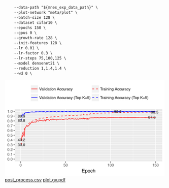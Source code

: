 ```
    --data-path "${mnes_exp_data_path}" \
    --plot-network "meta/plot" \
    --batch-size 128 \
    --dataset cifar10 \
    --epochs 150 \
    --gpus 0 \
    --growth-rate 128 \
    --init-features 128 \
    --lr 0.01 \
    --lr-factor 0.3 \
    --lr-steps 75,100,125 \
    --model densenet21 \
    --reduction 1,1.4,1.4 \
    --wd 0 \
```
![acc.png](acc.png)
[post_process.csv](post_process.csv)
[plot.gv.pdf](plot.gv.pdf)
